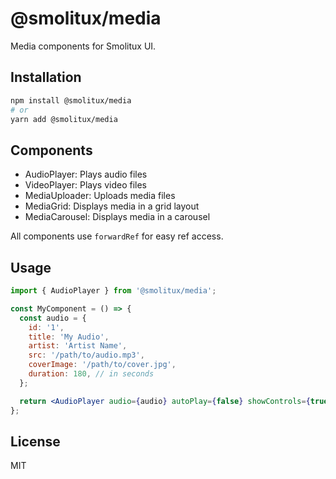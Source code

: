 # @smolitux/media

Media components for Smolitux UI.

## Installation

```bash
npm install @smolitux/media
# or
yarn add @smolitux/media
```

## Components

- AudioPlayer: Plays audio files
- VideoPlayer: Plays video files
- MediaUploader: Uploads media files
- MediaGrid: Displays media in a grid layout
- MediaCarousel: Displays media in a carousel

All components use `forwardRef` for easy ref access.

## Usage

```jsx
import { AudioPlayer } from '@smolitux/media';

const MyComponent = () => {
  const audio = {
    id: '1',
    title: 'My Audio',
    artist: 'Artist Name',
    src: '/path/to/audio.mp3',
    coverImage: '/path/to/cover.jpg',
    duration: 180, // in seconds
  };

  return <AudioPlayer audio={audio} autoPlay={false} showControls={true} />;
};
```

## License

MIT

